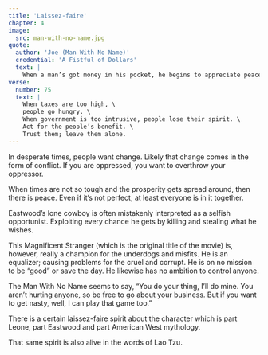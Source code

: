 ```yaml
---
title: 'Laissez-faire'
chapter: 4
image:
  src: man-with-no-name.jpg
quote:
  author: 'Joe (Man With No Name)'
  credential: 'A Fistful of Dollars'
  text: |
    When a man’s got money in his pocket, he begins to appreciate peace.
verse:
  number: 75
  text: |
    When taxes are too high, \
    people go hungry. \
    When government is too intrusive, people lose their spirit. \
    Act for the people’s benefit. \
    Trust them; leave them alone.
---
```


In desperate times, people want change.
Likely that change comes in the form of conflict.
If you are oppressed, you want to overthrow your oppressor.

When times are not so tough and the prosperity gets spread around,
then there is peace.
Even if it’s not perfect, at least everyone is in it together.

Eastwood’s lone cowboy is often mistakenly
interpreted as a selfish opportunist.
Exploiting every chance he gets by killing and stealing what he wishes.

This Magnificent Stranger (which is the original title of the movie) is,
however, really a champion for the underdogs and misfits.
He is an equalizer; causing problems for the cruel and corrupt.
He is on no mission to be “good” or save the day.
He likewise has no ambition to control anyone.

The Man With No Name seems to say, “You do your thing, I’ll do mine.
You aren’t hurting anyone, so be free to go about your business.
But if you want to get nasty, well, I can play that game too.”

There is a certain laissez-faire spirit about the character
which is part Leone, part Eastwood and part American West mythology.

That same spirit is also alive in the words of Lao Tzu.
